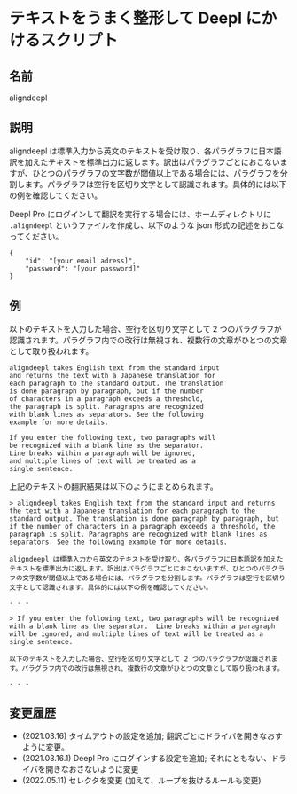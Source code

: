 # テキストをうまく整形して Deepl にかけるスクリプト

## 名前

aligndeepl

## 説明

aligndeepl は標準入力から英文のテキストを受け取り、各パラグラフに日本語訳を加えたテキストを標準出力に返します。訳出はパラグラフごとにおこないますが、ひとつのパラグラフの文字数が閾値以上である場合には、パラグラフを分割します。パラグラフは空行を区切り文字として認識されます。具体的には以下の例を確認してください。

Deepl Pro にログインして翻訳を実行する場合には、ホームディレクトリに `.aligndeepl` というファイルを作成し、以下のような json 形式の記述をおこなってください。

```{json}
{
    "id": "[your email adress]",
    "password": "[your password]"
}
```

## 例

以下のテキストを入力した場合、空行を区切り文字として 2 つのパラグラフが認識されます。パラグラフ内での改行は無視され、複数行の文章がひとつの文章として取り扱われます。

```
aligndeepl takes English text from the standard input
and returns the text with a Japanese translation for
each paragraph to the standard output. The translation
is done paragraph by paragraph, but if the number 
of characters in a paragraph exceeds a threshold, 
the paragraph is split. Paragraphs are recognized 
with blank lines as separators. See the following 
example for more details. 

If you enter the following text, two paragraphs will 
be recognized with a blank line as the separator. 
Line breaks within a paragraph will be ignored, 
and multiple lines of text will be treated as a 
single sentence. 
```

上記のテキストの翻訳結果は以下のようにまとめられます。

```
> aligndeepl takes English text from the standard input and returns the text with a Japanese translation for each paragraph to the standard output. The translation is done paragraph by paragraph, but if the number of characters in a paragraph exceeds a threshold, the paragraph is split. Paragraphs are recognized with blank lines as separators. See the following example for more details. 

aligndeepl は標準入力から英文のテキストを受け取り、各パラグラフに日本語訳を加えたテキストを標準出力に返します。訳出はパラグラフごとにおこないますが、ひとつのパラグラフの文字数が閾値以上である場合には、パラグラフを分割します。パラグラフは空行を区切り文字として認識されます。具体的には以下の例を確認してください。

- - -

> If you enter the following text, two paragraphs will be recognized with a blank line as the separator.  Line breaks within a paragraph will be ignored, and multiple lines of text will be treated as a single sentence. 

以下のテキストを入力した場合、空行を区切り文字として 2 つのパラグラフが認識されます。パラグラフ内での改行は無視され、複数行の文章がひとつの文章として取り扱われます。

- - -
```

## 変更履歴

- (2021.03.16) タイムアウトの設定を追加; 翻訳ごとにドライバを開きなおすように変更。
- (2021.03.16.1) Deepl Pro にログインする設定を追加; それにともない、ドライバを開きなおさないように変更
- (2022.05.11) セレクタを変更 (加えて、ループを抜けるルールも変更)
